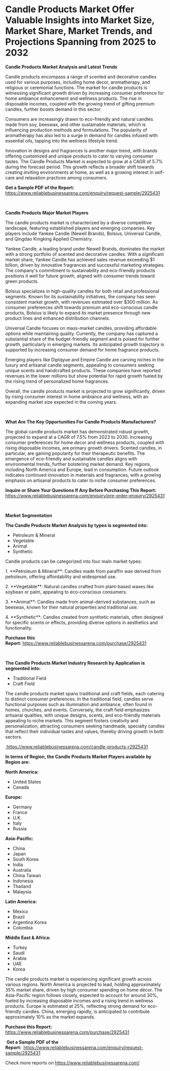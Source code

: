 <p><h1>Candle Products Market Offer Valuable Insights into Market Size, Market Share, Market Trends, and Projections Spanning from 2025 to 2032</h1></p><p><strong>Candle Products Market Analysis and Latest Trends</strong></p>
<p><p>Candle products encompass a range of scented and decorative candles used for various purposes, including home decor, aromatherapy, and religious or ceremonial functions. The market for candle products is witnessing significant growth driven by increasing consumer preference for home ambiance enhancement and wellness products. The rise in disposable incomes, coupled with the growing trend of gifting premium candles, further boosts demand in this sector.</p><p>Consumers are increasingly drawn to eco-friendly and natural candles made from soy, beeswax, and other sustainable materials, which is influencing production methods and formulations. The popularity of aromatherapy has also led to a surge in demand for candles infused with essential oils, tapping into the wellness lifestyle trend. </p><p>Innovation in designs and fragrances is another major trend, with brands offering customized and unique products to cater to varying consumer tastes. The Candle Products Market is expected to grow at a CAGR of 5.7% during the forecast period. This growth reflects a broader shift towards creating inviting environments at home, as well as a growing interest in self-care and relaxation practices among consumers.</p></p>
<p><strong>Get a Sample PDF of the Report:&nbsp;</strong> <a href="https://www.reliablebusinessarena.com/enquiry/request-sample/2925431?utm_campaign=2518&utm_medium=2&utm_source=Github&utm_content=ia&utm_term=12032025&utm_id=candle-products">https://www.reliablebusinessarena.com/enquiry/request-sample/2925431</a></p>
<p>&nbsp;</p>
<p><strong>Candle Products Major Market Players</strong></p>
<p><p>The candle products market is characterized by a diverse competitive landscape, featuring established players and emerging companies. Key players include Yankee Candle (Newell Brands), Bolsius, Universal Candle, and Qingdao Kingking Applied Chemistry. </p><p>Yankee Candle, a leading brand under Newell Brands, dominates the market with a strong portfolio of scented and decorative candles. With a significant market share, Yankee Candle has achieved sales revenue exceeding $1 billion, driven by innovative fragrances and successful marketing strategies. The company's commitment to sustainability and eco-friendly products positions it well for future growth, aligned with consumer trends toward green products.</p><p>Bolsius specializes in high-quality candles for both retail and professional segments. Known for its sustainability initiatives, the company has seen consistent market growth, with revenues estimated over $300 million. As consumer preferences shift towards premium and eco-conscious candle products, Bolsius is likely to expand its market presence through new product lines and enhanced distribution channels.</p><p>Universal Candle focuses on mass-market candles, providing affordable options while maintaining quality. Currently, the company has captured a substantial share of the budget-friendly segment and is poised for further growth, particularly in emerging markets. Its anticipated growth trajectory is supported by increasing consumer demand for home fragrance products.</p><p>Emerging players like Diptqyue and Empire Candle are carving niches in the luxury and artisanal candle segments, appealing to consumers seeking unique scents and handcrafted products. These companies have reported revenues in the lower millions but show potential for rapid growth fueled by the rising trend of personalized home fragrances.</p><p>Overall, the candle products market is projected to grow significantly, driven by rising consumer interest in home ambiance and wellness, with an expanding market size expected in the coming years.</p></p>
<p>&nbsp;</p>
<p><strong>What Are The Key Opportunities For Candle Products Manufacturers?</strong></p>
<p><p>The global candle products market has demonstrated robust growth, projected to expand at a CAGR of 7.5% from 2023 to 2030. Increasing consumer preferences for home decor and wellness products, coupled with rising disposable incomes, are primary growth drivers. Scented candles, in particular, are gaining popularity for their therapeutic benefits. The emergence of eco-friendly and sustainable candles aligns with environmental trends, further bolstering market demand. Key regions, including North America and Europe, lead in consumption. Future outlook indicates continued innovation in materials and fragrances, with a growing emphasis on artisanal products to cater to niche consumer preferences.</p></p>
<p><strong>Inquire or Share Your Questions If Any Before Purchasing This Report:</strong> <a href="https://www.reliablebusinessarena.com/enquiry/pre-order-enquiry/2925431?utm_campaign=2518&utm_medium=2&utm_source=Github&utm_content=ia&utm_term=12032025&utm_id=candle-products">https://www.reliablebusinessarena.com/enquiry/pre-order-enquiry/2925431</a></p>
<p>&nbsp;</p>
<p><strong>Market Segmentation</strong></p>
<p><strong>The Candle Products Market Analysis by types is segmented into:</strong></p>
<p><ul><li>Petroleum & Mineral</li><li>Vegetable</li><li>Animal</li><li>Synthetic</li></ul></p>
<p><p>Candle products can be categorized into four main market types: </p><p>1. **Petroleum & Mineral**: Candles made from paraffin wax derived from petroleum, offering affordability and widespread use. </p><p>2. **Vegetable**: Natural candles crafted from plant-based waxes like soybean or palm, appealing to eco-conscious consumers. </p><p>3. **Animal**: Candles made from animal-derived substances, such as beeswax, known for their natural properties and traditional use. </p><p>4. **Synthetic**: Candles created from synthetic materials, often designed for specific scents or effects, providing diverse options in aesthetics and functionality.</p></p>
<p><strong>Purchase this Report:&nbsp;</strong><a href="https://www.reliablebusinessarena.com/purchase/2925431?utm_campaign=2518&utm_medium=2&utm_source=Github&utm_content=ia&utm_term=12032025&utm_id=candle-products">https://www.reliablebusinessarena.com/purchase/2925431</a></p>
<p>&nbsp;</p>
<p><strong>The Candle Products Market Industry Research by Application is segmented into:</strong></p>
<p><ul><li>Traditional Field</li><li>Craft Field</li></ul></p>
<p><p>The candle products market spans traditional and craft fields, each catering to distinct consumer preferences. In the traditional field, candles serve functional purposes such as illumination and ambiance, often found in homes, churches, and events. Conversely, the craft field emphasizes artisanal qualities, with unique designs, scents, and eco-friendly materials appealing to niche markets. This segment fosters creativity and personalization, attracting consumers seeking handmade, specialty candles that reflect their individual tastes and values, thereby driving growth in both sectors.</p></p>
<p><a href="https://www.reliablebusinessarena.com/candle-products-r2925431?utm_campaign=2518&utm_medium=2&utm_source=Github&utm_content=ia&utm_term=12032025&utm_id=candle-products">&nbsp;https://www.reliablebusinessarena.com/candle-products-r2925431</a></p>
<p><strong>In terms of Region, the Candle Products Market Players available by Region are:</strong></p>
<p>
    <p> <strong> North America: </strong>
        <ul>
            <li>United States</li>
            <li>Canada</li>
        </ul>
        </p> 
    <p> <strong> Europe: </strong>
        <ul>
            <li>Germany</li>
            <li>France</li>
            <li>U.K.</li>
            <li>Italy</li>
            <li>Russia</li>
        </ul>
        </p> 
    <p> <strong> Asia-Pacific: </strong>
        <ul>
            <li>China</li>
            <li>Japan</li>
            <li>South Korea</li>
            <li>India</li>
            <li>Australia</li>
            <li>China Taiwan</li>
            <li>Indonesia</li>
            <li>Thailand</li>
            <li>Malaysia</li>
        </ul>
        </p> 
    <p> <strong> Latin America: </strong>
        <ul>
            <li>Mexico</li>
            <li>Brazil</li>
            <li>Argentina Korea</li>
            <li>Colombia</li>
        </ul>
        </p> 
    <p> <strong> Middle East & Africa: </strong>
        <ul>
            <li>Turkey</li>
            <li>Saudi</li>
            <li>Arabia</li>
            <li>UAE</li>
            <li>Korea</li>
        </ul>
    </p>
    </p>
<p><p>The candle products market is experiencing significant growth across various regions. North America is projected to lead, holding approximately 35% market share, driven by high consumer spending on home décor. The Asia-Pacific region follows closely, expected to account for around 30%, fueled by increasing disposable incomes and a rising trend in wellness products. Europe is estimated at 25%, reflecting strong demand for eco-friendly candles. China, emerging rapidly, is anticipated to contribute approximately 10% as the market expands.</p></p>
<p><strong>Purchase this Report: </strong><a href="https://www.reliablebusinessarena.com/purchase/2925431?utm_campaign=2518&utm_medium=2&utm_source=Github&utm_content=ia&utm_term=12032025&utm_id=candle-products">https://www.reliablebusinessarena.com/purchase/2925431</a></p>
<p>&nbsp;<strong>Get a Sample PDF of the Report:&nbsp;&nbsp;</strong><a href="https://www.reliablebusinessarena.com/enquiry/request-sample/2925431?utm_campaign=2518&utm_medium=2&utm_source=Github&utm_content=ia&utm_term=12032025&utm_id=candle-products">https://www.reliablebusinessarena.com/enquiry/request-sample/2925431</a></p>
<p><strong></strong></p>
<p>Check more reports on <a href="https://www.reliablebusinessarena.com/?utm_campaign=2518&utm_medium=2&utm_source=Github&utm_content=ia&utm_term=12032025&utm_id=candle-products">https://www.reliablebusinessarena.com/</a></p>